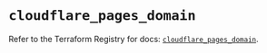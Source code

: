 # `cloudflare_pages_domain`

Refer to the Terraform Registry for docs: [`cloudflare_pages_domain`](https://registry.terraform.io/providers/cloudflare/cloudflare/4.34.0/docs/resources/pages_domain).
